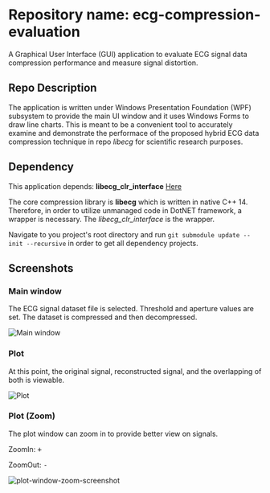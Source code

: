 # Repository name: ecg-compression-evaluation
A Graphical User Interface (GUI) application to evaluate ECG signal data compression performance and measure signal distortion.

## Repo Description
The application is written under Windows Presentation Foundation (WPF) subsystem to provide the main UI window and it uses Windows Forms to draw line charts. This is meant to be a convenient tool to accurately examine and demonstrate the performace of the proposed hybrid ECG data compression technique in repo _libecg_ for scientific research purposes.

## Dependency
This application depends: __libecg_clr_interface__ [Here](https://github.com/kamyar-nemati/libecg-clr-interface)

The core compression library is __libecg__ which is written in native C++ 14. Therefore, in order to utilize unmanaged code in DotNET framework, a wrapper is necessary. The _libecg_clr_interface_ is the wrapper.

Navigate to you project's root directory and run `git submodule update --init --recursive` in order to get all dependency projects.

## Screenshots
### Main window
The ECG signal dataset file is selected. Threshold and aperture values are set. The dataset is compressed and then decompressed.

![Main window](https://user-images.githubusercontent.com/29518086/29880974-d9045480-8ddb-11e7-9060-ff3db93327a6.PNG "Main window")

### Plot
At this point, the original signal, reconstructed signal, and the overlapping of both is viewable.

![Plot](https://user-images.githubusercontent.com/29518086/29881025-fd03467a-8ddb-11e7-8b6c-04dc91ef68c2.PNG "Plot")

### Plot (Zoom)
The plot window can zoom in to provide better view on signals.

ZoomIn: <kbd> + </kbd>

ZoomOut: <kbd> - </kbd>

![plot-window-zoom-screenshot](https://user-images.githubusercontent.com/29518086/29881061-161c3324-8ddc-11e7-8027-373fd7ef2f4c.png)
